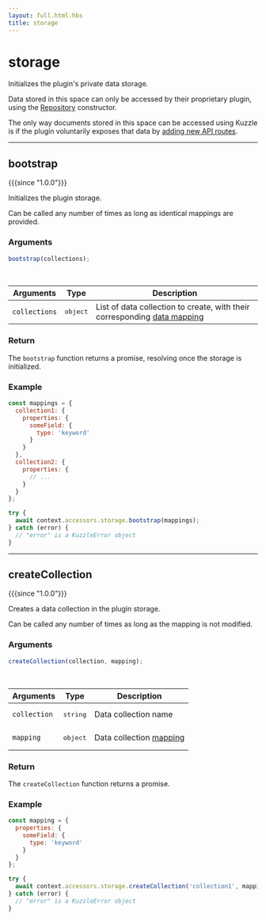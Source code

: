 ```yaml
---
layout: full.html.hbs
title: storage
---
```


# storage

Initializes the plugin's private data storage.

Data stored in this space can only be accessed by their proprietary plugin, using the [Repository](/plugins/1/constructors/repository) constructor.

The only way documents stored in this space can be accessed using Kuzzle is if the plugin voluntarily exposes that data by [adding new API routes](/plugins/1/essentials/controllers/).

---

## bootstrap

{{{since "1.0.0"}}}

Initializes the plugin storage.

Can be called any number of times as long as identical mappings are provided.

### Arguments

```js
bootstrap(collections);
```

<br/>

| Arguments     | Type              | Description                                                                                                                 |
| ------------- | ----------------- | --------------------------------------------------------------------------------------------------------------------------- |
| `collections` | <pre>object</pre> | List of data collection to create, with their corresponding [data mapping](/guide/1/essentials/persisted/#document-mapping) |

### Return

The `bootstrap` function returns a promise, resolving once the storage is initialized.

### Example

```js
const mappings = {
  collection1: {
    properties: {
      someField: {
        type: 'keyword'
      }
    }
  },
  collection2: {
    properties: {
      // ...
    }
  }
};

try {
  await context.accessors.storage.bootstrap(mappings);
} catch (error) {
  // "error" is a KuzzleError object
}
```

---

## createCollection

{{{since "1.0.0"}}}

Creates a data collection in the plugin storage.

Can be called any number of times as long as the mapping is not modified.

### Arguments

```js
createCollection(collection, mapping);
```

<br/>

| Arguments    | Type              | Description                                                                |
| ------------ | ----------------- | -------------------------------------------------------------------------- |
| `collection` | <pre>string</pre> | Data collection name                                                       |
| `mapping`    | <pre>object</pre> | Data collection [mapping](/guide/1/essentials/persisted/#document-mapping) |

### Return

The `createCollection` function returns a promise.

### Example

```js
const mapping = {
  properties: {
    someField: {
      type: 'keyword'
    }
  }
};

try {
  await context.accessors.storage.createCollection('collection1', mapping);
} catch (error) {
  // "error" is a KuzzleError object
}
```
